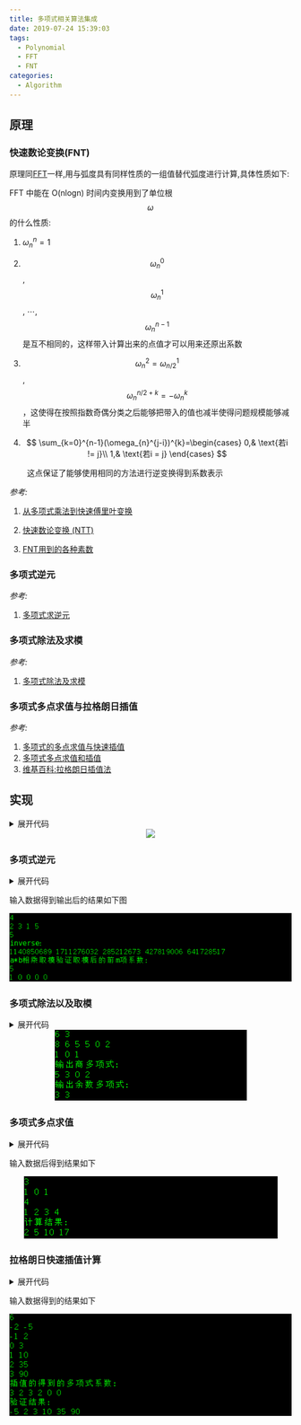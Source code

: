```yaml
---
title: 多项式相关算法集成
date: 2019-07-24 15:39:03
tags:
  - Polynomial
  - FFT
  - FNT
categories:
  - Algorithm
---
```


## 原理

### 快速数论变换(FNT)

原理同[FFT](https://brooksj.com/2019/07/18/%E5%BF%AB%E9%80%9F%E5%82%85%E9%87%8C%E5%8F%B6%E5%8F%98%E6%8D%A2%E5%8E%9F%E7%90%86%E5%8F%8A%E5%85%B6%E5%AE%9E%E7%8E%B0/)一样,用与弧度具有同样性质的一组值替代弧度进行计算,具体性质如下:

FFT 中能在 O(nlog⁡n) 时间内变换用到了单位根 $$\omega$$ 的什么性质:

1. $\omega_n^n = 1$

2. $$\omega_{n}^{0}$$, $$\omega_{n}^{1}$$, ⋯, $$\omega_{n}^{n-1}$$是互不相同的，这样带入计算出来的点值才可以用来还原出系数

3. $$\omega_{n}^{2}=\omega_{n/2}^{1}$$, $$\omega_{n}^{n/2+k}=-\omega_{n}^{k}$$，这使得在按照指数奇偶分类之后能够把带入的值也减半使得问题规模能够减半

4. $$
   \sum_{k=0}^{n-1}(\omega_{n}^{j-i})^{k}=\begin{cases}
   0,& \text{若i != j}\\
   1,& \text{若i = j}
   \end{cases}
   $$










&nbsp;&nbsp;&nbsp;&nbsp;&nbsp;&nbsp;&nbsp;&nbsp;这点保证了能够使用相同的方法进行逆变换得到系数表示

*参考:*

1. [从多项式乘法到快速傅里叶变换](http://blog.miskcoo.com/2015/04/polynomial-multiplication-and-fast-fourier-transform#i-13)

2. [快速数论变换 (NTT)](https://riteme.site/blog/2016-8-22/ntt.html)

3. [FNT用到的各种素数](http://blog.miskcoo.com/2014/07/fft-prime-table)

### 多项式逆元

*参考:*

1. [多项式求逆元](http://blog.miskcoo.com/2015/05/polynomial-inverse)

### 多项式除法及求模

*参考:*

1. [多项式除法及求模](http://blog.miskcoo.com/2015/05/polynomial-division)

### 多项式多点求值与拉格朗日插值

*参考:*

1. [多项式的多点求值与快速插值](http://blog.miskcoo.com/2015/05/polynomial-multipoint-eval-and-interpolation)
2. [多项式多点求值和插值](https://www.cnblogs.com/zzqsblog/p/7923192.html)
3. [维基百科:拉格朗日插值法](https://zh.wikipedia.org/wiki/%E6%8B%89%E6%A0%BC%E6%9C%97%E6%97%A5%E6%8F%92%E5%80%BC%E6%B3%95)

## 实现

<details>
<summary>展开代码</summary>
```c++
/*
 * 多项式相关算法模板集合
 */
#include <bits/stdc++.h>
using namespace std;
typedef long long ll;
// 2281701377是一个原根为3的指数,平方刚好不会爆long long
// 另外一个常用的998244353 = 119ll * (1 << 23) + 1
// 1004535809=479⋅221+1 加起来刚好不会爆 int 也不错
const ll mod_v = 17ll * (1 << 27) + 1;  
const int MAXL = 18, N = 1 << MAXL, M = 1 << MAXL;  // MAXL最大取mov_v的2次幂
struct polynomial {
​    ll coef[N]; // size设为多项式系数个数的两倍
​    ll a[N], b[N], d[N], r[N];
​    ll xcoor[N], ycoor[N], v[N], mcoef[N];  // size设为点个数的两倍
​    vector<vector<ll> > poly_divisor;
​     
​    static ll mod_pow(ll x,ll n,ll m) {
​        ll ans = 1;
​        while(n > 0){
​    	    if(n & 1)
​    	        ans = ans*x%m;
​    	    x = x*x%m;
​    	    n >>= 1;
​        }
​        return ans;
​    }
​     
​    struct FastNumberTheoreticTransform  {
​        ll omega[N], omegaInverse[N];
​        int range;
​    
​        // 初始化频率
​        void init (const int& n) {
​    	    range = n;
​        	ll base = mod_pow(3, (mod_v - 1) / n, mod_v);
​        	ll inv_base = mod_pow(base, mod_v - 2, mod_v);
​        	omega[0] = omegaInverse[0] = 1;
​        	for (int i = 1; i < n; ++i) {
​        	    omega[i] = omega[i - 1] * base % mod_v;
​        	    omegaInverse[i] = omegaInverse[i - 1] * inv_base % mod_v;
​        	}
​        }
​        
​        // Cooley-Tukey算法:O(n*logn)
​        void transform (ll *a, const ll *omega, const int &n) {
​        	for (int i = 0, j = 0; i < n; ++i) {
​        		    if (i > j) std::swap (a[i], a[j]);
​            		for(int l = n >> 1; ( j ^= l ) < l; l >>= 1);
​            }
​        
​        	for (int l = 2; l <= n; l <<= 1) {
​        	    int m = l / 2;
​        	    for (ll *p = a; p != a + n; p += l) {
​        	        for (int i = 0; i < m; ++i) {
​        	            ll t = omega[range / l * i] * p[m + i] % mod_v;
​        	            p[m + i] = (p[i] - t + mod_v) % mod_v;
​        	            p[i] = (p[i] + t) % mod_v;
​        	        }
​        	    }
​        	}
​        }
​        

        // 时域转频域
        void dft (ll *a, const int& n) {
    	    transform(a, omega, n);
        }
    
        // 频域转时域
        void idft (ll *a, const int& n) {
    	    transform(a, omegaInverse, n);
    	    for (int i = 0; i < n; ++i) a[i] = a[i] * mod_pow(n, mod_v - 2, mod_v) % mod_v;
        }
    } fnt ;
    
    // 与模比较转换值
    ll mod_trans(ll v) {
        return abs(v) <= mod_v / 2 ? v : (v < 0 ? v + mod_v : v - mod_v);
    }
    
    // 二分求\prod{x-xi}的所有二分子多项式的系数
    void binary_subpoly(int l, int r, int idx) {
        if (l == r - 1) {
    	    poly_divisor[idx].push_back(-xcoor[l]);
    	    poly_divisor[idx].push_back(1);        
        } else {
        	int lidx = (idx << 1) + 1, ridx = lidx + 1;
        	binary_subpoly(l, (l + r) / 2, lidx);
        	binary_subpoly((l + r) / 2, r, ridx);
        	int t = poly_divisor[lidx].size() + poly_divisor[ridx].size() - 1;
        	int p = 1;
        	while(p < t) p <<= 1;
        	copy(poly_divisor[lidx].begin(), poly_divisor[lidx].end(), a);
        	fill(a + poly_divisor[lidx].size(), a + p, 0);
        	copy(poly_divisor[ridx].begin(), poly_divisor[ridx].end(), b);
        	fill(b + poly_divisor[ridx].size(), b + p, 0);
        	fnt.dft(a, p);
        	fnt.dft(b, p);
        	for (int i = 0; i < p; i++)  a[i] *= b[i]; 
        	fnt.idft(a, p);
        	for (int i = 0; i < t; i++) poly_divisor[idx].push_back(mod_trans(a[i]));
        }
    }
    
    // 模x^deg,a为要求逆元的多项式系数,结果存放在b[0~deg]中
    // T(deg) = T(deg/2) + deg*log(deg)，复杂度O(deg*log(deg))
    void polynomial_inverse(int deg, ll* a, ll* b, ll* tmp) {
    	if(deg == 1) {
    		b[0] = mod_pow(a[0], mod_v - 2, mod_v);
    	} else {
    		polynomial_inverse((deg + 1) >> 1, a, b, tmp);
    		int p = 1;
    		while(p < (deg << 1) - 1) p <<= 1;
    		copy(a, a + deg, tmp);
    		fill(tmp + deg, tmp + p, 0);
    	    fill(b + ((deg + 1) >> 1), b + p, 0);
    	    //fnt.init(p);
    	    fnt.dft(tmp, p);
    	    fnt.dft(b, p);
    		for(int i = 0; i != p; ++i) {
    			b[i] = (2 - tmp[i] * b[i] % mod_v) * b[i] % mod_v;
    			if(b[i] < 0) b[i] += mod_v;
    		}
    	    fnt.idft(b, p);
    		fill(b + deg, b + p, 0);
    	}
    }
    
    // A = D*B + R,A为n项n-1次幂,B为m项m-1次幂,D为n-m+1项n-m次幂,R为m-1项m-2次幂
    // 要求a,b中系数以低次到多次顺序排列
    // n >= m，复杂度O(n*logn)；n < m，复杂度O(n)
    int polynomial_division(int n, int m, ll *A, ll *B, ll *D, ll *R) {
        if (n < m) {
    	    copy(A, A + n, R);
    	    return n;
        } else {
    	    static ll A0[N], B0[N], tmp[N]; //数组太大会爆栈,添加到全局区
    
    	    int p = 1, t = n - m + 1;
    	    while(p < (t << 1) - 1) p <<= 1;
    
    	    fill(A0, A0 + p, 0);
    	    reverse_copy(B, B + m, A0);
    	    polynomial_inverse(t, A0, B0, tmp);
    	    fill(B0 + t, B0 + p, 0);
    	    fnt.dft(B0, p);
    
    	    reverse_copy(A, A + n, A0);
    	    fill(A0 + t, A0 + p, 0);
    	    fnt.dft(A0, p);
    
    	    for(int i = 0; i != p; ++i)
    	    	A0[i] = A0[i] * B0[i] % mod_v;
    	    fnt.idft(A0, p);
    	    reverse(A0, A0 + t);
    	    copy(A0, A0 + t, D);
    
    	    for(p = 1; p < n; p <<= 1);
    	    fill(A0 + t, A0 + p, 0);
    	    fnt.dft(A0, p);
    	    copy(B, B + m, B0);
    	    fill(B0 + m, B0 + p, 0);
    	    fnt.dft(B0, p);
    	    for(int i = 0; i != p; ++i)
    	    	A0[i] = A0[i] * B0[i] % mod_v;
    	    fnt.idft(A0, p);
    	    for(int i = 0; i != m - 1; ++i)
    	    	R[i] = ((A[i] - A0[i]) % mod_v + mod_v) % mod_v;
    	    //fill(R + m - 1, R + p, 0);
    	    return m - 1;
        }
    }
    
    // 多项式的点值计算
    // l和r为存储要求的点数组的左右边界(左闭右开), idx为除数多项式索引(初始０)
    // polycoef为用于计算点的多项式系数，num为其系数个数
    // 设多项式项数x=num，点数y=r-l，n=max(x,y)，复杂度O(n(logn)^2)
    void polynomial_calculator(int l, int r, int idx, int num, ll *polycoef) {
        int mid = (l + r) / 2;
        int lidx = (idx << 1) + 1, ridx = lidx + 1;
        int lsize = poly_divisor[lidx].size(), rsize = poly_divisor[ridx].size();
        ll *lmod_poly = new ll[lsize - 1], *rmod_poly = new ll[rsize - 1];
        copy(poly_divisor[lidx].begin(), poly_divisor[lidx].end(), a);
        copy(poly_divisor[ridx].begin(), poly_divisor[ridx].end(), b);
        int lplen = polynomial_division(num, lsize, polycoef, a, d, lmod_poly);
        int rplen = polynomial_division(num, rsize, polycoef, b, d, rmod_poly);
        if (l == mid - 1) {
    	    v[l] = mod_trans(lmod_poly[0]);
        } else {
    	    polynomial_calculator(l, (l + r) / 2, lidx, lplen, lmod_poly);
        }
        if (r == mid + 1) {
    	    v[(l + r) / 2] = mod_trans(rmod_poly[0]);
        } else {
    	    polynomial_calculator((l + r) / 2, r, ridx, rplen, rmod_poly);
        }
        delete []lmod_poly;
        delete []rmod_poly;
    }
    
    // 拉格朗日插值：二分＋快速数论变换
    // l和r为存储要求的点数组的左右边界(左闭右开), idx为由点二分构造出多项式的索引(初始０)
    // polycoef为插值得到的多项式结果
    // 设点个数为n，复杂度O(n*(logn)^2)，结果polycoef为n-1次多项式
    void polynomial_interpolate(int l, int r, int idx, ll *polycoef) {
        if (l == r - 1) {
    	    polycoef[0] = ycoor[l] * mod_pow(v[l], mod_v - 2, mod_v) % mod_v;
        } else {
        	int mid = (l + r) >> 1;
        	int lidx = (idx << 1) + 1, ridx = lidx + 1;
        	int sz = poly_divisor[idx].size() - 1;
        	int lsize = poly_divisor[lidx].size(), rsize = poly_divisor[ridx].size();
        	int p = 1;
        	while (p < sz) p <<= 1;
        	ll *leftpoly = new ll[p], *rightpoly = new ll[p];
        	polynomial_interpolate(l, mid, lidx, leftpoly);
        	polynomial_interpolate(mid, r, ridx, rightpoly);
        	copy(poly_divisor[lidx].begin(), poly_divisor[lidx].end(), a);
        	copy(poly_divisor[ridx].begin(), poly_divisor[ridx].end(), b);
        	fill(leftpoly + lsize - 1, leftpoly + p, 0);
        	fill(rightpoly + rsize - 1, rightpoly + p, 0);
        	fill(a + lsize, a + p, 0);
        	fill(b + rsize, b + p, 0);
        	fnt.dft(leftpoly, p);
        	fnt.dft(b, p);
        	for (int i = 0; i < p; i++) leftpoly[i] = leftpoly[i] * b[i] % mod_v;
        	fnt.idft(leftpoly, p);
        	fnt.dft(rightpoly, p);
        	fnt.dft(a, p);
        	for (int i = 0; i < p; i++) rightpoly[i] = rightpoly[i] * a[i] % mod_v;
        	fnt.idft(rightpoly, p);
        	for (int i = 0; i < sz; i++) polycoef[i] = mod_trans((leftpoly[i] + rightpoly[i]) % mod_v); 
        	delete []leftpoly;
        	delete []rightpoly; 
        }
    }
    
    // 初始化点个数到二分子多项式个数
    // 调用polynomial_calculator和polynomial_interpolate前调用
    void init(int vnum) {
        int vnum2 = 1;
        while (vnum2 < vnum) vnum2 <<= 1;
        for (int i = 0; i < 2 * vnum2 - 1; i++)  poly_divisor.push_back(vector<ll>());
    }
} poly;
```
</details>


## 应用

### 多项式快速乘

<details>
<summary>展开代码</summary>
​```c++
int main() {
    ios_base::sync_with_stdio(false);
    poly.fnt.init(1 << MAXL);
    int n, m;
    cin >> n >> m;
    for (int i = 0; i < n; i++) cin >> poly.a[i];
    for (int i = 0; i < m; i++) cin >> poly.b[i];
    cout << "a*b之后的真实系数:" << endl;
    for (int i = 0; i < n; i++)
        for (int j = 0; j < m; j++)
            poly.r[i + j] += poly.a[i] * poly.b[j];
    for (int i = 0; i < n + m - 1; i++)
        cout << poly.r[i] << " ";
    cout << endl;
    cout << "利用fft计算得出的系数:" << endl;
    int p = 1;
    while (p < n + m - 1) p <<= 1;  // 只要p大于多项式结果中的最大次幂即可
    poly.fnt.dft(poly.a, p);
    poly.fnt.dft(poly.b, p);
    for (int i = 0; i < p; i++) {
        poly.d[i] = poly.a[i] * poly.b[i] % mod_v;
    }
    poly.fnt.idft(poly.d, p);
    for (int i = 0; i < n + m - 1; i++) cout << poly.d[i] << " ";
	return 0;
}
```
</details>

<div align="center">
    <img src="/images/poly/poly5.png">
</div>

### 多项式逆元

<details>
<summary>展开代码</summary>
```c++
int main() {
    ios_base::sync_with_stdio(false);
    poly.fnt.init(1 << MAXL);
    int n;
    cin >> n;
    for(int i = 0; i != n; ++i)
        cin >> poly.a[i];
    int m;
    cin >> m;  // 输入模x^m
    poly.polynomial_inverse(m, poly.a, poly.b, poly.d);
    cout << "inverse: " << endl;
    for(int i = 0; i != m; ++i)
        cout << (poly.b[i] + mod_v) % mod_v << " ";
    cout << endl;
    cout << "a*b相乘取模验证取模后的前m项系数:" << endl;
    memset(poly.d, 0, sizeof(poly.d));
    for (int i = 0; i < n; i++) {
        for (int j = 0; j < m; j++) {
            poly.d[i + j] = (poly.d[i + j] + poly.a[i] * poly.b[j] % mod_v)% mod_v;
        }   
    }   
    cout << m << endl;
    for (int i = 0; i < m; i++) {
        cout << poly.d[i] << " ";
    }   
    return 0;
}
```
</details>

输入数据得到输出后的结果如下图

<div align="center">
    <img src="/images/poly/poly4.png">
</div>

### 多项式除法以及取模

<details>
<summary>展开代码</summary>
```c++
int main() {
    ios_base::sync_with_stdio(false);
    poly.fnt.init(1 << MAXL);
    int n, m;
    cin >> n >> m;
    for(int i = 0; i != n; ++i)
    cin >> poly.a[i]; // 0次幂系数开始输入,缺失的幂系数输入0
    for (int i = 0; i < m; i++)
    cin >> poly.b[i]; // 0次幂系数开始输入
    int rlen = poly.polynomial_division(n, m, poly.a, poly.b, poly.d, poly.r);
    cout << "输出商多项式:" << endl;
    for (int i = 0; i < n - m + 1; i++) 
    cout << poly.d[i] << " ";
    cout << endl;
    cout << "输出余数多项式:" << endl;
    for (int i = 0; i < rlen; i++)
    cout << poly.r[i] << " ";
	return 0;
}
```
</details>

<div align="center">
    <img src="/images/poly/poly3.png">
</div>

### 多项式多点求值

<details>
<summary>展开代码</summary>
```c++
int main() {
    ios_base::sync_with_stdio(false);
    poly.fnt.init(1 << MAXL);
    int n, vnum; 
    // 输入要计算的点
    cin >> n;
    for (int i = 0; i < n; i++) {
        cin >> poly.coef[i];
    }
    cin >> vnum;
    for (int i = 0; i < vnum; i++) {
        cin >> poly.xcoor[i];        
    }
    // 二分求子多项式                                                                               
    poly.init(vnum);
    poly.binary_subpoly(0, vnum / 2, 1);
    poly.binary_subpoly(vnum / 2, vnum, 2); 
    // 将输入点代入插值得到的多项式中进行验证，输出计算得到的结果
    cout << "计算结果:" << endl;
    poly.polynomial_calculator(0, vnum, 0, n, poly.coef);
    for (int i = 0; i < vnum; i++) cout << poly.v[i] << " ";
    cout << endl;
}
```
</details>

输入数据后得到结果如下

<div align="center">
    <img src="/images/poly/poly2.png">
</div>

### 拉格朗日快速插值计算

<details>
<summary>展开代码</summary>
```c++
int main() {
    // 多项式系数默认低次到高次排列
    ios_base::sync_with_stdio(false);
    poly.fnt.init(1 << MAXL);   
    // 多项式插值
    int vnum; 
    // 输入要计算的点
    cin >> vnum;
    for (int i = 0; i < vnum; i++) {
        cin >> poly.xcoor[i] >> poly.ycoor[i];        
    }
    // 二分求子多项式
    poly.init(vnum);
    poly.binary_subpoly(0, vnum, 0); 
    for (unsigned int i = 1; i < poly.poly_divisor[0].size(); i++) {
        poly.mcoef[i - 1] = poly.poly_divisor[0][i] * i % mod_v;
    }
    // 遍历i计算所有\sum_{j!=i}{xi-xj} 
    poly.polynomial_calculator(0, vnum, 0, poly.poly_divisor[0].size() - 1, poly.mcoef);
    // 拉格朗日插值计算多项式
    poly.polynomial_interpolate(0, vnum, 0, poly.coef);
    // 输出插值得到的多项式系数 
    for (int i = 0; i < vnum; i++) {
        cout << poly.coef[i] << " ";
    }
    cout << endl;
    // 将输入点代入插值得到的多项式中进行验证，输出计算得到的结果
    poly.polynomial_calculator(0, vnum, 0, vnum, poly.coef);
    for (int i = 0; i < vnum; i++) cout << poly.v[i] << " ";
    cout << endl;
    return 0;
}
```
</details>

输入数据得到的结果如下

<div align="center">
    <img src="/images/poly/poly1.png">
</div>

